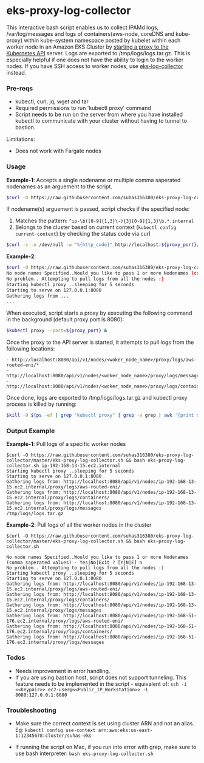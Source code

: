 # eks-proxy-log-collector

This interactive bash script enables us to collect IPAMd logs, /var/log/messages and logs of containers(aws-node, coreDNS and kube-proxy) within kube-system namespace posted by kubelet within each worker node in an Amazon EKS Cluster by [starting a proxy to the Kubernetes API] server. Logs are exported to /tmp/logs/logs.tar.gz. This is especially helpful if one does not have the ability to login to the worker nodes. If you have SSH access to worker nodes, use [eks-log-collector] instead. 


### Pre-reqs

  - kubectl, curl, jq, wget and tar
  - Required permissions to run 'kubectl proxy' command
  - Script needs to be run on the server from where you have installed kubectl to communicate with your cluster without having to tunnel to bastion.

Limitations:
  - Does not work with Fargate nodes


### Usage
**Example-1**: Accepts a single nodename or multiple comma saperated nodenames as an arguement to the script.

```sh
$curl -O https://raw.githubusercontent.com/suhas316380/eks-proxy-log-collector/master/eks-proxy-log-collector.sh && bash eks-proxy-log-collector.sh <node_name-1>,<node_name-2>
```

If nodename(s) arguement is passed, script checks if the specified node:
1. Matches the pattern: `^ip-\b([0-9]{1,3}\-){3}[0-9]{1,3}\b.*.internal`
2. Belongs to the cluster based on current context (`kubectl config current-context`) by checking the status code via curl
```sh
$curl -s -o /dev/null -w "%{http_code}" http://localhost:${proxy_port}/api/v1/nodes/<node_name> -o /dev/null
```

**Example-2**:
```sh
$curl -O https://raw.githubusercontent.com/suhas316380/eks-proxy-log-collector/master/eks-proxy-log-collector.sh && bash eks-proxy-log-collector.sh
No node names Specified..Would you like to pass 1 or more Nodenames (comma saperated values) - Yes|No|Exit ? [Y|N|E] n
No problem.. Attempting to pull logs from all the nodes :)
Starting kubectl proxy ..sleeping for 5 seconds
Starting to serve on 127.0.0.1:8080
Gathering logs from ...
...

```

When executed, script starts a proxy by executing the following command in the background (default proxy port is 8080):

```sh
$kubectl proxy --port=${proxy_port} & 
```

Once the proxy to the API server is started, it attempts to pull logs from the following locations:
```
- http://localhost:8080/api/v1/nodes/<woker_node_name>/proxy/logs/aws-routed-eni/*
- http://localhost:8080/api/v1/nodes/<woker_node_name>/proxy/logs/messages
- http://localhost:8080/api/v1/nodes/<woker_node_name>/proxy/logs/containers/*
```
Once done, logs are exported to /tmp/logs/logs.tar.gz and kubectl proxy process is killed by running:

```sh
$kill -9 $(ps -ef | grep "kubectl proxy" | grep -v grep | awk '{print $2}') &>/dev/null
```
### Output Example

**Example-1**: Pull logs of a specific worker nodes
```
$curl -O https://raw.githubusercontent.com/suhas316380/eks-proxy-log-collector/master/eks-proxy-log-collector.sh && bash eks-proxy-log-collector.sh ip-192-168-13-15.ec2.internal
Starting kubectl proxy ..sleeping for 5 seconds
Starting to serve on 127.0.0.1:8080
Gathering logs from: http://localhost:8080/api/v1/nodes/ip-192-168-13-15.ec2.internal/proxy/logs/aws-routed-eni/
Gathering logs from: http://localhost:8080/api/v1/nodes/ip-192-168-13-15.ec2.internal/proxy/logs/containers/
Gathering logs from: http://localhost:8080/api/v1/nodes/ip-192-168-13-15.ec2.internal/proxy/logs/messages
/tmp/logs/logs.tar.gz

```

**Example-2**: Pull logs of all the worker nodes in the cluster
```
$curl -O https://raw.githubusercontent.com/suhas316380/eks-proxy-log-collector/master/eks-proxy-log-collector.sh && bash eks-proxy-log-collector.sh

No node names Specified..Would you like to pass 1 or more Nodenames (comma saperated values) - Yes|No|Exit ? [Y|N|E] n
No problem.. Attempting to pull logs from all the nodes :)
Starting kubectl proxy ..sleeping for 5 seconds
Starting to serve on 127.0.0.1:8080
Gathering logs from: http://localhost:8080/api/v1/nodes/ip-192-168-13-15.ec2.internal/proxy/logs/aws-routed-eni/
Gathering logs from: http://localhost:8080/api/v1/nodes/ip-192-168-13-15.ec2.internal/proxy/logs/containers/
Gathering logs from: http://localhost:8080/api/v1/nodes/ip-192-168-13-15.ec2.internal/proxy/logs/messages
Gathering logs from: http://localhost:8080/api/v1/nodes/ip-192-168-51-176.ec2.internal/proxy/logs/aws-routed-eni/
Gathering logs from: http://localhost:8080/api/v1/nodes/ip-192-168-51-176.ec2.internal/proxy/logs/containers/
Gathering logs from: http://localhost:8080/api/v1/nodes/ip-192-168-51-176.ec2.internal/proxy/logs/messages

```

### Todos

 - Needs improvement in error handling.
 - If you are using bastion host, script does not support tunneling. This feature needs to be implemented in the script - equivalent of: `ssh -i <<Keypair>> ec2-user@<<Public_IP_Workstation>> -L 8080:127.0.0.1:8080`

### Troubleshooting
 - Make sure the correct context is set using cluster ARN and not an alias. Eg: `kubectl config use-context arn:aws:eks:us-east-1:12345678:cluster/suhas-eks`
 - If running the script on Mac, if you run into error with grep, make sure to use bash interpreter: `bash eks-proxy-log-collector.sh`

   [eks-log-collector]: <https://github.com/nithu0115/eks-logs-collector>
   [starting a proxy to the Kubernetes API]: <https://kubernetes.io/docs/tasks/access-kubernetes-api/http-proxy-access-api/>
